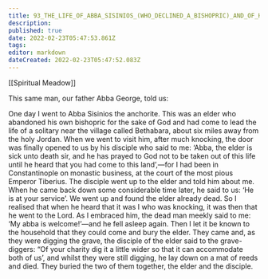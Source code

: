 ```yaml
---
title: 93_THE_LIFE_OF_ABBA_SISINIOS_(WHO_DECLINED_A_BISHOPRIC)_AND_OF_HIS_DISCIPLE
description: 
published: true
date: 2022-02-23T05:47:53.861Z
tags: 
editor: markdown
dateCreated: 2022-02-23T05:47:52.083Z
---
```


[[Spiritual Meadow]]
 
This same man, our father Abba George, told us:  
 
One day I went to Abba Sisinios the anchorite. This was an elder who abandoned his own bishopric for the sake of God and had come to lead the life of a solitary near the village called Bethabara, about six miles away from the holy Jordan. When we went to visit him, after much knocking, the door was finally opened to us by his disciple who said to me: ‘Abba, the elder is sick unto death sir, and he has prayed to God not to be taken out of this life until he heard that you had come to this land’,—for I had been in Constantinople on monastic business, at the court of the most pious Emperor Tiberius. The disciple went up to the elder and told him about me. When he came back down some considerable time later, he said to us: ‘He is at your service’. We went up and found the elder already dead. So I realised that when he heard that it was I who was knocking, it was then that he went to the Lord. As I embraced him, the dead man meekly said to me: ‘My abba is welcome!’—and he fell asleep again. Then I let it be known to the household that they could come and bury the elder. They came and, as they were digging the grave, the disciple of the elder said to the grave-diggers: “Of your charity dig it a little wider so that it can accommodate both of us’, and whilst they were still digging, he lay down on a mat of reeds and died. They buried the two of them together, the elder and the disciple.
